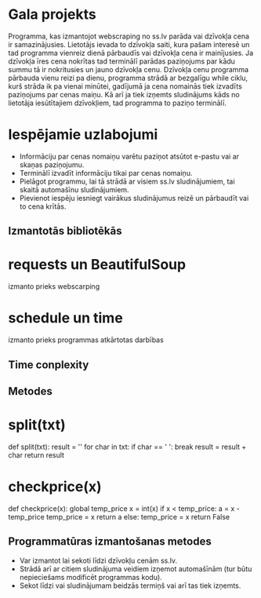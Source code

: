 # Gala projekts
Programma, kas izmantojot webscraping no ss.lv parāda vai dzīvokļa cena ir samazinājusies. 
Lietotājs ievada to dzīvokļa saiti, kura pašam interesē un tad programma vienreiz dienā pārbaudīs vai dzīvokļa cena ir mainījusies. Ja dzīvokļa īres cena nokrītas tad terminālī parādas paziņojums par kādu summu tā ir nokritusies un jauno dzīvokļa cenu. Dzīvokļa cenu programma pārbauda vienu reizi pa dienu, programma strādā ar bezgalīgu while ciklu, kurš strāda ik pa vienai minūtei, gadījumā ja cena nomainās tiek izvadīts paziņojums par cenas maiņu.
Kā arī ja tiek izņemts sludinājums kāds no lietotāja iesūtītajiem dzīvokļiem, tad programma to paziņo terminālī.

# Iespējamie uzlabojumi
- Informāciju par cenas nomaiņu varētu paziņot atsūtot e-pastu vai ar skaņas paziņojumu.
- Terminālī izvadīt informāciju tikai par cenas nomaiņu.
- Pielāgot programmu, lai tā strādā ar visiem ss.lv sludinājumiem, tai skaitā automašīnu sludinājumiem.
- Pievienot iespēju iesniegt vairākus sludinājumus reizē un pārbaudīt vai to cena krītās.

## Izmantotās bibliotēkās
# requests un BeautifulSoup
izmanto prieks webscarping
# schedule un time
izmanto prieks programmas atkārtotas darbības

## Time conplexity

## Metodes
# split(txt)
def split(txt):
    result = ''
    for char in txt:
        if char == ' ':
            break
        result = result + char
    return result
    
# checkprice(x)
def checkprice(x): 
    global temp_price
    x = int(x)
    if x < temp_price:
        a = x - temp_price
        temp_price = x
        return a
    else:
        temp_price = x
        return False

## Programmatūras izmantošanas metodes
- Var izmantot lai sekoti līdzi dzīvokļu cenām ss.lv.
- Strādā arī ar citiem sludinājuma veidiem izņemot automašīnām (tur būtu nepieciešams modificēt programmas kodu).
- Sekot līdzi vai sludinājumam beidzās termiņš vai arī tas tiek izņemts.

